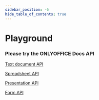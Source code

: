 ```yaml
---
sidebar_position: -6
hide_table_of_contents: true
---
```


# Playground

### Please try the ONLYOFFICE Docs API


[Text document API](pathname:///playground/playground.html?editor=word)

[Spreadsheet API](pathname:///playground/playground.html?editor=cell)

[Presentation API](pathname:///playground/playground.html?editor=slide)

[Form API](pathname:///playground/playground.html?editor=form)
